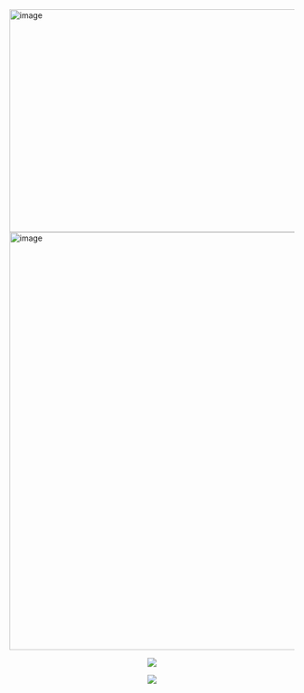 <a href="https://90daysdevops.295devops.com/" target="_blank" rel="noopener noreferrer">
  <img width="944" height="394" alt="image" src="https://github.com/user-attachments/assets/0f2b6924-a220-4d09-8024-136193d215cb" />
</a>

<a href="https://90daysdevops.295devops.com/semana-01/dia1" target="_blank" rel="noopener noreferrer">
  <img width="988" height="739" alt="image" src="https://github.com/user-attachments/assets/228fe306-ecd1-4230-a2b7-c8637b78a817" />
</a>

<p align="center">
  <a href="https://90daysdevops.295devops.com/" target="_blank" rel="noopener noreferrer">
    <img src="https://img.shields.io/badge/👉%20Acceder%20al%20reto-90DaysDevOps?style=for-the-badge&logo=rocket&logoColor=white&labelColor=9B4DCA&color=E4405F" />
  </a>
</p>

<p align="center">
  <a href="https://discord.com/invite/RWQjCRaVJ3" target="_blank" rel="noopener noreferrer">
    <img src="https://img.shields.io/badge/Discord-Comunidad-5865F2?style=for-the-badge&logo=discord&logoColor=white" />
  </a>
</p>

